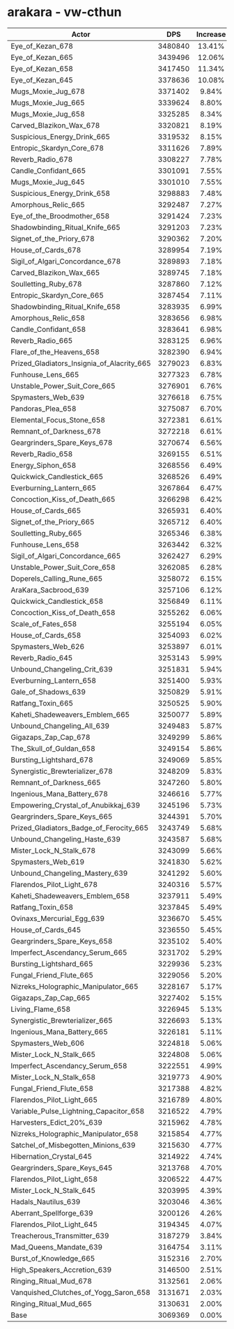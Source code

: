 # arakara - vw-cthun
| Actor | DPS | Increase |
|---|:---:|:---:|
|Eye_of_Kezan_678|3480840|13.41%|
|Eye_of_Kezan_665|3439496|12.06%|
|Eye_of_Kezan_658|3417450|11.34%|
|Eye_of_Kezan_645|3378636|10.08%|
|Mugs_Moxie_Jug_678|3371402|9.84%|
|Mugs_Moxie_Jug_665|3339624|8.80%|
|Mugs_Moxie_Jug_658|3325285|8.34%|
|Carved_Blazikon_Wax_678|3320821|8.19%|
|Suspicious_Energy_Drink_665|3319532|8.15%|
|Entropic_Skardyn_Core_678|3311626|7.89%|
|Reverb_Radio_678|3308227|7.78%|
|Candle_Confidant_665|3301091|7.55%|
|Mugs_Moxie_Jug_645|3301010|7.55%|
|Suspicious_Energy_Drink_658|3298883|7.48%|
|Amorphous_Relic_665|3292487|7.27%|
|Eye_of_the_Broodmother_658|3291424|7.23%|
|Shadowbinding_Ritual_Knife_665|3291203|7.23%|
|Signet_of_the_Priory_678|3290362|7.20%|
|House_of_Cards_678|3289954|7.19%|
|Sigil_of_Algari_Concordance_678|3289893|7.18%|
|Carved_Blazikon_Wax_665|3289745|7.18%|
|Soulletting_Ruby_678|3287860|7.12%|
|Entropic_Skardyn_Core_665|3287454|7.11%|
|Shadowbinding_Ritual_Knife_658|3283935|6.99%|
|Amorphous_Relic_658|3283656|6.98%|
|Candle_Confidant_658|3283641|6.98%|
|Reverb_Radio_665|3283125|6.96%|
|Flare_of_the_Heavens_658|3282390|6.94%|
|Prized_Gladiators_Insignia_of_Alacrity_665|3279023|6.83%|
|Funhouse_Lens_665|3277323|6.78%|
|Unstable_Power_Suit_Core_665|3276901|6.76%|
|Spymasters_Web_639|3276618|6.75%|
|Pandoras_Plea_658|3275087|6.70%|
|Elemental_Focus_Stone_658|3272381|6.61%|
|Remnant_of_Darkness_678|3272218|6.61%|
|Geargrinders_Spare_Keys_678|3270674|6.56%|
|Reverb_Radio_658|3269155|6.51%|
|Energy_Siphon_658|3268556|6.49%|
|Quickwick_Candlestick_665|3268526|6.49%|
|Everburning_Lantern_665|3267864|6.47%|
|Concoction_Kiss_of_Death_665|3266298|6.42%|
|House_of_Cards_665|3265931|6.40%|
|Signet_of_the_Priory_665|3265712|6.40%|
|Soulletting_Ruby_665|3265346|6.38%|
|Funhouse_Lens_658|3263442|6.32%|
|Sigil_of_Algari_Concordance_665|3262427|6.29%|
|Unstable_Power_Suit_Core_658|3262085|6.28%|
|Doperels_Calling_Rune_665|3258072|6.15%|
|AraKara_Sacbrood_639|3257106|6.12%|
|Quickwick_Candlestick_658|3256849|6.11%|
|Concoction_Kiss_of_Death_658|3255262|6.06%|
|Scale_of_Fates_658|3255194|6.05%|
|House_of_Cards_658|3254093|6.02%|
|Spymasters_Web_626|3253897|6.01%|
|Reverb_Radio_645|3253143|5.99%|
|Unbound_Changeling_Crit_639|3251831|5.94%|
|Everburning_Lantern_658|3251400|5.93%|
|Gale_of_Shadows_639|3250829|5.91%|
|Ratfang_Toxin_665|3250525|5.90%|
|Kaheti_Shadeweavers_Emblem_665|3250077|5.89%|
|Unbound_Changeling_All_639|3249483|5.87%|
|Gigazaps_Zap_Cap_678|3249299|5.86%|
|The_Skull_of_Guldan_658|3249154|5.86%|
|Bursting_Lightshard_678|3249069|5.85%|
|Synergistic_Brewterializer_678|3248209|5.83%|
|Remnant_of_Darkness_665|3247260|5.80%|
|Ingenious_Mana_Battery_678|3246616|5.77%|
|Empowering_Crystal_of_Anubikkaj_639|3245196|5.73%|
|Geargrinders_Spare_Keys_665|3244391|5.70%|
|Prized_Gladiators_Badge_of_Ferocity_665|3243749|5.68%|
|Unbound_Changeling_Haste_639|3243587|5.68%|
|Mister_Lock_N_Stalk_678|3243099|5.66%|
|Spymasters_Web_619|3241830|5.62%|
|Unbound_Changeling_Mastery_639|3241292|5.60%|
|Flarendos_Pilot_Light_678|3240316|5.57%|
|Kaheti_Shadeweavers_Emblem_658|3237911|5.49%|
|Ratfang_Toxin_658|3237845|5.49%|
|Ovinaxs_Mercurial_Egg_639|3236670|5.45%|
|House_of_Cards_645|3236550|5.45%|
|Geargrinders_Spare_Keys_658|3235102|5.40%|
|Imperfect_Ascendancy_Serum_665|3231702|5.29%|
|Bursting_Lightshard_665|3229936|5.23%|
|Fungal_Friend_Flute_665|3229056|5.20%|
|Nizreks_Holographic_Manipulator_665|3228167|5.17%|
|Gigazaps_Zap_Cap_665|3227402|5.15%|
|Living_Flame_658|3226945|5.13%|
|Synergistic_Brewterializer_665|3226693|5.13%|
|Ingenious_Mana_Battery_665|3226181|5.11%|
|Spymasters_Web_606|3224818|5.06%|
|Mister_Lock_N_Stalk_665|3224808|5.06%|
|Imperfect_Ascendancy_Serum_658|3222551|4.99%|
|Mister_Lock_N_Stalk_658|3219773|4.90%|
|Fungal_Friend_Flute_658|3217388|4.82%|
|Flarendos_Pilot_Light_665|3216789|4.80%|
|Variable_Pulse_Lightning_Capacitor_658|3216522|4.79%|
|Harvesters_Edict_20%_639|3215962|4.78%|
|Nizreks_Holographic_Manipulator_658|3215854|4.77%|
|Satchel_of_Misbegotten_Minions_639|3215630|4.77%|
|Hibernation_Crystal_645|3214922|4.74%|
|Geargrinders_Spare_Keys_645|3213768|4.70%|
|Flarendos_Pilot_Light_658|3206522|4.47%|
|Mister_Lock_N_Stalk_645|3203995|4.39%|
|Hadals_Nautilus_639|3203046|4.36%|
|Aberrant_Spellforge_639|3200126|4.26%|
|Flarendos_Pilot_Light_645|3194345|4.07%|
|Treacherous_Transmitter_639|3187279|3.84%|
|Mad_Queens_Mandate_639|3164754|3.11%|
|Burst_of_Knowledge_665|3152316|2.70%|
|High_Speakers_Accretion_639|3146500|2.51%|
|Ringing_Ritual_Mud_678|3132561|2.06%|
|Vanquished_Clutches_of_Yogg_Saron_658|3131671|2.03%|
|Ringing_Ritual_Mud_665|3130631|2.00%|
|Base|3069369|0.00%|
